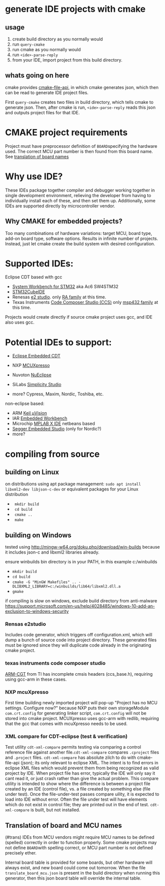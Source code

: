 # generate IDE projects with cmake

## usage
1. create build directory as you normally would
2. run ``query-cmake`` 
3. run cmake as you normally would
4. run ``<ide>-parse-reply``
5. from your IDE, import project from this build directory.

## whats going on here
cmake provides [cmake-file-api](https://cmake.org/cmake/help/latest/manual/cmake-file-api.7.html), in which cmake generates json, which then can be read to generate IDE project files.

First ``query-cmake`` creates two files in build directory, which tells cmake to generate json.  Then, after cmake is run, ``<ide>-parse-reply`` reads this json and outputs project files for that IDE.

# CMAKE project requirements
Project must have preprocessor definition of ``BOARD``specifying the hardware used.  The correct MCU part number is then found from this board name.   See [translation of board names](#trans)

# Why use IDE?
These IDEs package together compiler and debugger working together in single development environment, relieving the developer from having to individually install each of these, and then set them up.  Additionally, some IDEs are supported directly by microcontroller vendor.

## Why CMAKE for embedded projects?
Too many combinations of hardware variations: target MCU, board type, add-on board type, software options.  Results in infinite number of projects.  Instead, just let cmake create the build system with desired configuration.

# Supported IDEs:
Eclipse CDT based with gcc
* [System Workbench for STM32](https://www.openstm32.org/HomePage) aka Ac6 SW4STM32
* [STM32CubeIDE](https://www.st.com/en/development-tools/stm32cubeide.html)
* Renesas [e2 studio](https://www.renesas.com/us/en/software-tool/e-studio). only [RA family](https://www.renesas.com/us/en/products/microcontrollers-microprocessors/ra.html) at this time.
* Texas Instruments [Code Composer Studio (CCS)](https://www.ti.com/tool/CCSTUDIO)  only [msp432 family](https://www.ti.com/wireless-connectivity/overview.html) at this time.

Projects would create directly if source cmake project uses gcc, and IDE also uses gcc.

# Potential IDEs to support:
* [Eclipse Embedded CDT](https://projects.eclipse.org/projects/iot.embed-cdt/downloads)

* NXP [MCUXpresso](https://www.nxp.com/design/software/development-software/mcuxpresso-software-and-tools-/mcuxpresso-integrated-development-environment-ide:MCUXpresso-IDE)
* Nuvoton [NuEclipse](https://www.nuvoton.com/tool-and-software/software-development-tool/driver)
* SiLabs [Simplicity Studio](https://www.silabs.com/products/development-tools/software/simplicity-studio)
* more?  Cypress, Maxim, Nordic, Toshiba, etc.

non-eclipse based:
* ARM [Keil µVision](http://www2.keil.com/mdk5/uvision/)
* IAR [Embedded Workbench](https://www.iar.com/iar-embedded-workbench/)
* Microchip [MPLAB X IDE](https://www.microchip.com/mplab/mplab-x-ide) netbeans based
* [Segger Embedded Studio](https://www.segger.com/products/development-tools/embedded-studio) (only for Nordic?)
* more?


# compiling from source
## building on Linux
on distributions using apt package management:
``sudo apt install libxml2-dev libjson-c-dev``
or equivalent packages for your Linux distribution
* `` mkdir build``
* `` cd build``
* `` cmake ..``
* `` make``

## building on Windows
tested using http://mingw-w64.org/doku.php/download/win-builds
because it includes json-c and libxml2 libraries already. 

ensure winbuilds bin directory is in your PATH, in this example c:/winbuilds

* ``mkdir build``
* ``cd build``
* ``cmake -G "MinGW Makefiles" .. -DLIBXML2_LIBRARY=c:/winbuilds/lib64/libxml2.dll.a``
* ``gmake``

if compiling is slow on windows, exclude build directory from anti-malware https://support.microsoft.com/en-us/help/4028485/windows-10-add-an-exclusion-to-windows-security

### Rensas e2studio
Includes code generator, which triggers off configuration.xml, which will dump a bunch of source code into project directory.  These generated files must be ignored since they will duplicate code already in the originating cmake project.
### texas instruments code composer studio
[ARM-CGT](https://www.ti.com/tool/ARM-CGT) from TI has incomplete cmsis headers (ccs_base.h), requiring using gcc-arm in these cases.
### NXP mcuXpresso
First time building newly imported project will pop-up "Project has no MCU settings. Configure now?" because NXP puts their own storageModule ``com.crt.config`` for generating linker script, ``com.crt.config`` will not be stored into cmake project.  MCUXpresso uses gcc-arm with redlib, requiring that the gcc that comes with mcuXpresso needs to be used.

### XML compare for CDT-eclipse (test & verification)
Test utility ``cdt-xml-compare`` permits testing via comparing a control reference file against another file.``cdt-xml-compare`` compares ``.cproject`` files and ``.project`` files.  ``cdt-xml-compare`` has absolute zilch to do with cmake-file-api (json); its only relevant to eclipse XML.  The intent is to find errors in eclipse XML files which would prevent them from being recognized as valid project by IDE.  When project file has error, typically the IDE will only say it cant read it, or just crash rather than give the actual problem.  This compare utility is intended to show where the difference is between a project file created by an IDE (control file), vs. a file created by something else (file under test).  Once the file-under-test passes compare uility, it is expected to load into IDE without error.  Often the file under test will have elements which do not exist in control file; they are printed out in the end of test. ``cdt-xml-compare`` is built, but not installed.

## Translation of board and MCU names
(#trans)
IDEs from MCU vendors might require MCU names to be defined (spelled) correctly in order to function properly.  Some cmake projects may not define ``BOARD``with spelling correct, or MCU part number is not defined precisely ether.


Internal board table is provided for some boards, but other hardware will always exist, and new board could come out tomorrow.  When the file `` translate_board_mcu.json`` is present in the build directory when running this generator, then this json board table will override the internal table.   


